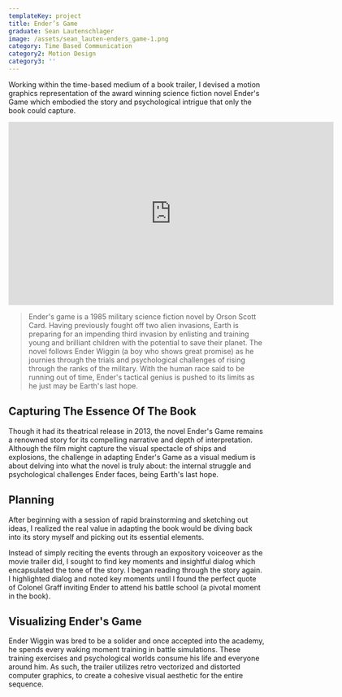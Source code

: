 ```yaml
---
templateKey: project
title: Ender’s Game
graduate: Sean Lautenschlager
image: /assets/sean_lauten-enders_game-1.png
category: Time Based Communication
category2: Motion Design
category3: ''
---
```

Working within the time-based medium of a book trailer, I devised a motion graphics representation of the award winning science fiction novel Ender's Game which embodied the story and psychological intrigue that only the book could capture.

<iframe src="https://player.vimeo.com/video/https://vimeo.com/208864427" width="640" height="360" frameborder="0" webkitallowfullscreen mozallowfullscreen allowfullscreen></iframe>

> Ender's game is a 1985 military science fiction novel by Orson Scott Card. Having previously fought off two alien invasions, Earth is preparing for an impending third invasion by enlisting and training young and brilliant children with the potential to save their planet. The novel follows Ender Wiggin (a boy who shows great promise) as he journies through the trials and psychological challenges of rising through the ranks of the military. With the human race said to be running out of time, Ender's tactical genius is pushed to its limits as he just may be Earth's last hope.

## Capturing The Essence Of The Book

Though it had its theatrical release in 2013, the novel Ender's Game remains a renowned story for its compelling narrative and depth of interpretation. Although the film might capture the visual spectacle of ships and explosions, the challenge in adapting Ender's Game as a visual medium is about delving into what the novel is truly about: the internal struggle and psychological challenges Ender faces, being Earth's last hope.

## Planning

After beginning with a session of rapid brainstorming and sketching out ideas, I realized the real value in adapting the book would be diving back into its story myself and picking out its essential elements.

Instead of simply reciting the events through an expository voiceover as the movie trailer did, I sought to find key moments and insightful dialog which encapsulated the tone of the story. I began reading through the story again. I highlighted dialog and noted key moments until I found the perfect quote of Colonel Graff inviting Ender to attend his battle school (a pivotal moment in the book).

## Visualizing Ender's Game

Ender Wiggin was bred to be a solider and once accepted into the academy, he spends every waking moment training in battle simulations. These training exercises and psychological worlds consume his life and everyone around him. As such, the trailer utilizes retro vectorized and distorted computer graphics, to create a cohesive visual aesthetic for the entire sequence.
